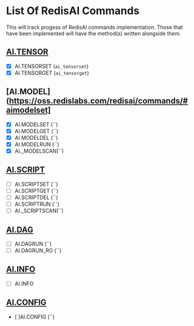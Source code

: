 # List Of RedisAI Commands

This will track progess of RedisAI commands implementation.
Those that have been implemented will have the method(s) written
alongside them.

## [AI.TENSOR](https://oss.redislabs.com/redisai/commands/#aitensorset)

- [X] AI.TENSORSET (`ai_tensorset`)
- [X] AI.TENSORGET (`ai_tensorget`)

## [AI.MODEL](https://oss.redislabs.com/redisai/commands/#aimodelset]

- [X] AI.MODELSET (``)
- [X] AI.MODELGET (``)
- [X] AI.MODELDEL (``)
- [X] AI.MODELRUN (``)
- [X] AI._MODELSCAN(``)

## [AI.SCRIPT](https://oss.redislabs.com/redisai/commands/#aiscriptset)

- [ ] AI.SCRIPTSET (``)
- [ ] AI.SCRIPTGET (``)
- [ ] AI.SCRIPTDEL (``)
- [ ] AI.SCRIPTRUN (``)
- [ ] AI._SCRIPTSCAN(``)

## [AI.DAG](https://oss.redislabs.com/redisai/commands/#aidagrun)

- [ ] AI.DAGRUN (``)
- [ ] AI.DAGRUN_RO (``)

## [AI.INFO](https://oss.redislabs.com/redisai/commands/#aiinfo)

- [ ] AI.INFO

## [AI.CONFIG](https://oss.redislabs.com/redisai/commands/#aiconfig)

- [ ]AI.CONFIG (``)
